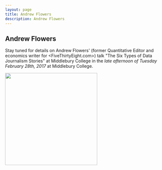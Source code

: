 ```yaml
---
layout: page
title: Andrew Flowers
description: Andrew Flowers
---
```


## Andrew Flowers

Stay tuned for details on Andrew Flowers' (former Quantitative Editor and economics writer for <FiveThirtyEight.com>) talk "The Six Types of Data Journalism Stories" at Middlebury College in the *late afternoon of Tuesday February 28th, 2017* at Middlebury College.

<img src="{{BASE_PATH}}/assets/images/ANDREWFLOWERS_fivethirtyeight_headshot.jpeg" width="300">